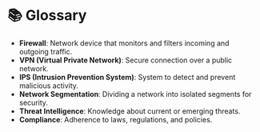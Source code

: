 # 📚 Glossary

- **Firewall**: Network device that monitors and filters incoming and outgoing traffic.
- **VPN (Virtual Private Network)**: Secure connection over a public network.
- **IPS (Intrusion Prevention System)**: System to detect and prevent malicious activity.
- **Network Segmentation**: Dividing a network into isolated segments for security.
- **Threat Intelligence**: Knowledge about current or emerging threats.
- **Compliance**: Adherence to laws, regulations, and policies.
